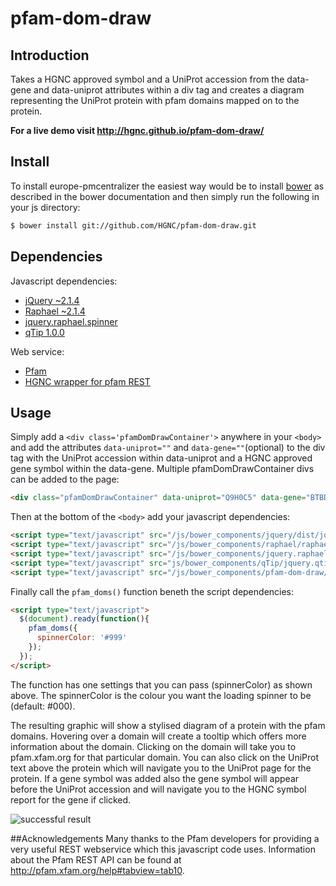 # pfam-dom-draw

## Introduction
Takes a HGNC approved symbol and a UniProt accession from the data-gene and data-uniprot attributes within a div tag and creates a diagram representing the UniProt protein with pfam domains mapped on to the protein.

**For a live demo visit http://hgnc.github.io/pfam-dom-draw/**

## Install
To install europe-pmcentralizer the easiest way would be to install [bower](http://bower.io) as described in the bower documentation and then simply run the following in your js directory:
```sh
$ bower install git://github.com/HGNC/pfam-dom-draw.git
```
## Dependencies
Javascript dependencies:
- [jQuery ~2.1.4](https://github.com/jquery/jquery)
- [Raphael ~2.1.4](https://github.com/DmitryBaranovskiy/raphael)
- [jquery.raphael.spinner](https://github.com/hunterae/jquery.raphael.spinner)
- [qTip 1.0.0](https://github.com/taballa/qTip)

Web service:
- [Pfam](http://pfam.xfam.org/help#tabview=tab10)
- [HGNC wrapper for pfam REST](http://www.genenames.org/cgi-bin/ajax/pfam_dom_ajax?up=P60709)

## Usage
Simply add a `<div class='pfamDomDrawContainer'>` anywhere in your `<body>` and add the attributes `data-uniprot=""` and `data-gene=""`(optional) to the div tag with the UniProt accession within data-uniprot and a HGNC approved gene symbol within the data-gene. Multiple pfamDomDrawContainer divs can be added to the page:
```html
<div class="pfamDomDrawContainer" data-uniprot="Q9H0C5" data-gene="BTBD1"></div>
```
Then at the bottom of the `<body>` add your javascript dependencies:
```html
<script type="text/javascript" src="/js/bower_components/jquery/dist/jquery.min.js"></script>
<script type="text/javascript" src="/js/bower_components/raphael/raphael-min.js"></script>
<script type="text/javascript" src="/js/bower_components/jquery.raphael.spinner/jquery.raphael.spinner.js"></script>
<script type="text/javascript" src="js/bower_components/qTip/jquery.qtip.min.js"></script>
<script type="text/javascript" src="/js/bower_components/pfam-dom-draw/pfam-dom-draw.js"></script>
```
Finally call the `pfam_doms()` function beneth the script dependencies:
```html
<script type="text/javascript">
  $(document).ready(function(){
    pfam_doms({
      spinnerColor: '#999'
    });
  });
</script>
```
The function has one settings that you can pass (spinnerColor) as shown above. The spinnerColor is the colour you want the loading spinner to be (default: #000).

The resulting graphic will show a stylised diagram of a protein with the pfam domains. Hovering over a domain will create a tooltip which offers more information about the domain. Clicking on the domain will take you to pfam.xfam.org for that particular domain. You can also click on the UniProt text above the protein which will navigate you to the UniProt page for the protein. If a gene symbol was added also the gene symbol will appear before the UniProt accession and will navigate you to the HGNC symbol report for the gene if clicked.

![successful result](https://cloud.githubusercontent.com/assets/9589542/11808629/78fd8876-a319-11e5-8e11-d9945f3409db.png)

##Acknowledgements
Many thanks to the Pfam developers for providing a very useful REST webservice which this javascript code uses.
Information about the Pfam REST API can be found at http://pfam.xfam.org/help#tabview=tab10.

